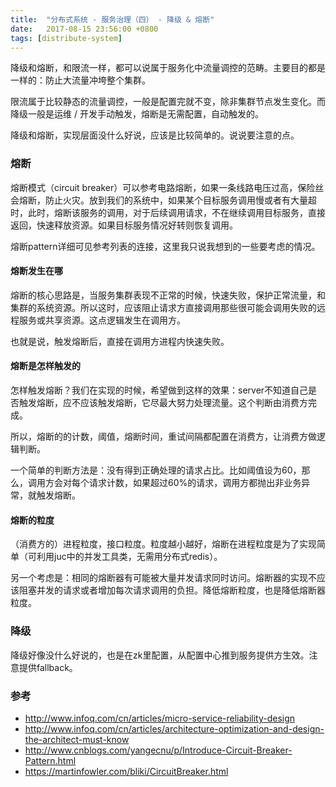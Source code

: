 ```yaml
---
title:  "分布式系统 - 服务治理（四） - 降级 & 熔断"
date:   2017-08-15 23:56:00 +0800
tags: [distribute-system]
---
```


降级和熔断，和限流一样，都可以说属于服务化中流量调控的范畴。主要目的都是一样的：防止大流量冲垮整个集群。

限流属于比较静态的流量调控，一般是配置完就不变，除非集群节点发生变化。而降级一般是运维 / 开发手动触发，熔断是无需配置，自动触发的。

降级和熔断，实现层面没什么好说，应该是比较简单的。说说要注意的点。

### 熔断

熔断模式（circuit breaker）可以参考电路熔断，如果一条线路电压过高，保险丝会熔断，防止火灾。放到我们的系统中，如果某个目标服务调用慢或者有大量超时，此时，熔断该服务的调用，对于后续调用请求，不在继续调用目标服务，直接返回，快速释放资源。如果目标服务情况好转则恢复调用。

熔断pattern详细可见参考列表的连接，这里我只说我想到的一些要考虑的情况。

#### 熔断发生在哪

熔断的核心思路是，当服务集群表现不正常的时候，快速失败，保护正常流量，和集群的系统资源。所以这时，应该阻止请求方直接调用那些很可能会调用失败的远程服务或共享资源。这点逻辑发生在调用方。

也就是说，触发熔断后，直接在调用方进程内快速失败。

#### 熔断是怎样触发的

怎样触发熔断？我们在实现的时候，希望做到这样的效果：server不知道自己是否触发熔断，应不应该触发熔断，它尽最大努力处理流量。这个判断由消费方完成。

所以，熔断的的计数，阈值，熔断时间，重试间隔都配置在消费方，让消费方做逻辑判断。

一个简单的判断方法是：没有得到正确处理的请求占比。比如阈值设为60，那么，调用方会对每个请求计数，如果超过60%的请求，调用方都抛出非业务异常，就触发熔断。

#### 熔断的粒度

（消费方的）进程粒度，接口粒度。粒度越小越好，熔断在进程粒度是为了实现简单（可利用juc中的并发工具类，无需用分布式redis）。

另一个考虑是：相同的熔断器有可能被大量并发请求同时访问。熔断器的实现不应该阻塞并发的请求或者增加每次请求调用的负担。降低熔断粒度，也是降低熔断器粒度。

### 降级

降级好像没什么好说的，也是在zk里配置，从配置中心推到服务提供方生效。注意提供fallback。

### 参考

- http://www.infoq.com/cn/articles/micro-service-reliability-design
- http://www.infoq.com/cn/articles/architecture-optimization-and-design-the-architect-must-know
- http://www.cnblogs.com/yangecnu/p/Introduce-Circuit-Breaker-Pattern.html
- https://martinfowler.com/bliki/CircuitBreaker.html
